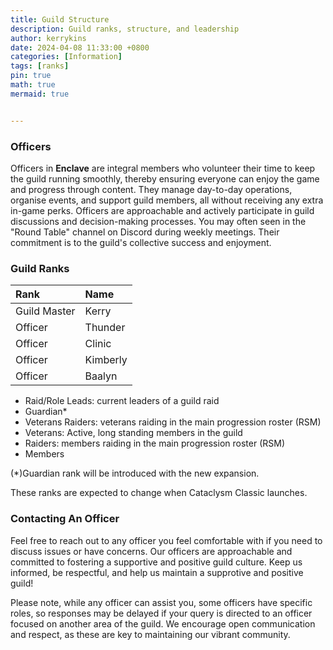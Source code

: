 ```yaml
---
title: Guild Structure
description: Guild ranks, structure, and leadership
author: kerrykins
date: 2024-04-08 11:33:00 +0800
categories: [Information]
tags: [ranks]
pin: true
math: true
mermaid: true


---
```



### Officers

Officers in **Enclave** are integral members who volunteer their time to keep the guild running smoothly, thereby ensuring everyone can enjoy the game and progress through content. They manage day-to-day operations, organise events, and support guild members, all without receiving any extra in-game perks. Officers are approachable and actively participate in guild discussions and decision-making processes. You may often seen in the "Round Table" channel on Discord during weekly meetings. Their commitment is to the guild's collective success and enjoyment.

### Guild Ranks 
| Rank                 	     | Name          |
| :--------------------------- | :--------------- |
| Guild Master          | Kerry     |
| Officer               | Thunder    |
| Officer               | Clinic    |
| Officer               | Kimberly    |
| Officer               | Baalyn    |

- Raid/Role Leads: current leaders of a guild raid
- Guardian*
- Veterans Raiders: veterans raiding in the main progression roster (RSM)
- Veterans: Active, long standing members in the guild 
- Raiders: members raiding in the main progression roster (RSM)
- Members

(*)Guardian rank will be introduced with the new expansion. 

These ranks are expected to change when Cataclysm Classic launches. 

### Contacting An Officer
Feel free to reach out to any officer you feel comfortable with if you need to discuss issues or have concerns. Our officers are approachable and committed to fostering a supportive and positive guild culture. Keep us informed, be respectful, and help us maintain a supprotive and positive guild! 

Please note, while any officer can assist you, some officers have specific roles, so responses may be delayed if your query is directed to an officer focused on another area of the guild. We encourage open communication and respect, as these are key to maintaining our vibrant community.
